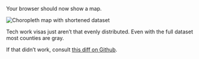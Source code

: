 
Your browser should now show a map.

![Choropleth map with shortened
dataset](https://raw.githubusercontent.com/Swizec/react-d3js-es6-ebook/2018-version/manuscript/resources/images/es6v2/choropleth-map-shortened-dataset.png)

Tech work visas just aren’t that evenly distributed. Even with the full
dataset most counties are gray.

If that didn’t work, consult [this diff on
Github](https://github.com/Swizec/react-d3js-step-by-step/commit/f4c1535e9c9ca4982c8f3c74cff9f739eb08c0f7).
